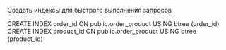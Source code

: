  Создать индексы для быстрого выполнения запросов
 
 CREATE INDEX order_id ON public.order_product USING btree (order_id)
 CREATE INDEX product_id ON public.order_product USING btree (product_id)
